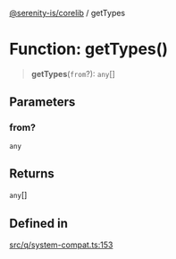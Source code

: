 [@serenity-is/corelib](../README.md) / getTypes

# Function: getTypes()

> **getTypes**(`from`?): `any`[]

## Parameters

### from?

`any`

## Returns

`any`[]

## Defined in

[src/q/system-compat.ts:153](https://github.com/serenity-is/serenity/blob/master/packages/corelib/src/q/system-compat.ts#L153)
